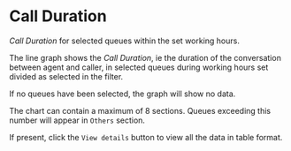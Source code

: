 # Call Duration

*Call Duration* for selected queues within the set working hours.

The line graph shows the *Call Duration*, ie the duration of the
conversation between agent and caller, in selected queues during 
working hours set divided as selected in the filter.

If no queues have been selected, the graph will show no data.

The chart can contain a maximum of 8 sections. Queues exceeding this number
will appear in `Others` section.

If present, click the `View details` button to view all the data
in table format.
